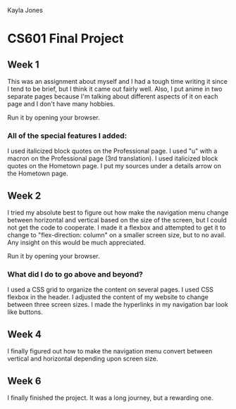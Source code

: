 Kayla Jones

# CS601 Final Project

## Week 1

This was an assignment about myself and I had a tough time writing it since I tend to be brief, but I
think it came out fairly well. Also, I put anime in two separate pages because I'm talking about
different aspects of it on each page and I don't have many hobbies.

Run it by opening your browser.

### All of the special features I added:

I used italicized block quotes on the Professional page.
I used "u" with a macron on the Professional page (3rd translation).
I used italicized block quotes on the Hometown page.
I put my sources under a details arrow on the Hometown page.

## Week 2

I tried my absolute best to figure out how make the navigation menu change between horizontal and
vertical based on the size of the screen, but I could not get the code to cooperate. I made it
a flexbox and attempted to get it to change to "flex-direction: column" on a smaller screen size, but
to no avail. Any insight on this would be much appreciated.

Run it by opening your browser.

### What did I do to go above and beyond?

I used a CSS grid to organize the content on several pages.
I used CSS flexbox in the header.
I adjusted the content of my website to change between three screen sizes.
I made the hyperlinks in my navigation bar look like buttons.

## Week 4

I finally figured out how to make the navigation menu convert between vertical and horizontal depending upon screen size.

## Week 6

I finally finished the project. It was a long journey, but a rewarding one.
